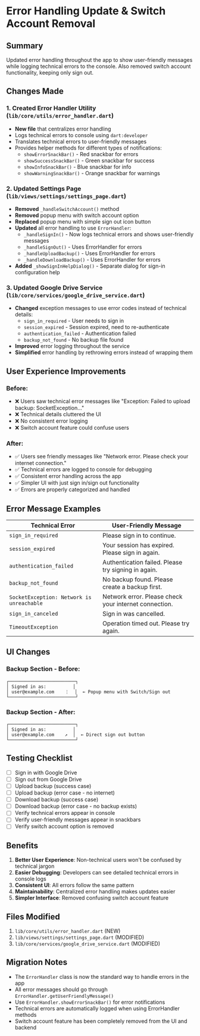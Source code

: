 # Error Handling Update & Switch Account Removal

## Summary
Updated error handling throughout the app to show user-friendly messages while logging technical errors to the console. Also removed switch account functionality, keeping only sign out.

## Changes Made

### 1. Created Error Handler Utility (`lib/core/utils/error_handler.dart`)
- **New file** that centralizes error handling
- Logs technical errors to console using `dart:developer`
- Translates technical errors to user-friendly messages
- Provides helper methods for different types of notifications:
  - `showErrorSnackBar()` - Red snackbar for errors
  - `showSuccessSnackBar()` - Green snackbar for success
  - `showInfoSnackBar()` - Blue snackbar for info
  - `showWarningSnackBar()` - Orange snackbar for warnings

### 2. Updated Settings Page (`lib/views/settings/settings_page.dart`)
- **Removed** `_handleSwitchAccount()` method
- **Removed** popup menu with switch account option
- **Replaced** popup menu with simple sign out icon button
- **Updated** all error handling to use `ErrorHandler`:
  - `_handleSignIn()` - Now logs technical errors and shows user-friendly messages
  - `_handleSignOut()` - Uses ErrorHandler for errors
  - `_handleUploadBackup()` - Uses ErrorHandler for errors
  - `_handleDownloadBackup()` - Uses ErrorHandler for errors
- **Added** `_showSignInHelpDialog()` - Separate dialog for sign-in configuration help

### 3. Updated Google Drive Service (`lib/core/services/google_drive_service.dart`)
- **Changed** exception messages to use error codes instead of technical details:
  - `sign_in_required` - User needs to sign in
  - `session_expired` - Session expired, need to re-authenticate
  - `authentication_failed` - Authentication failed
  - `backup_not_found` - No backup file found
- **Improved** error logging throughout the service
- **Simplified** error handling by rethrowing errors instead of wrapping them

## User Experience Improvements

### Before:
- ❌ Users saw technical error messages like "Exception: Failed to upload backup: SocketException..."
- ❌ Technical details cluttered the UI
- ❌ No consistent error logging
- ❌ Switch account feature could confuse users

### After:
- ✅ Users see friendly messages like "Network error. Please check your internet connection."
- ✅ Technical errors are logged to console for debugging
- ✅ Consistent error handling across the app
- ✅ Simpler UI with just sign in/sign out functionality
- ✅ Errors are properly categorized and handled

## Error Message Examples

| Technical Error | User-Friendly Message |
|----------------|----------------------|
| `sign_in_required` | Please sign in to continue. |
| `session_expired` | Your session has expired. Please sign in again. |
| `authentication_failed` | Authentication failed. Please try signing in again. |
| `backup_not_found` | No backup found. Please create a backup first. |
| `SocketException: Network is unreachable` | Network error. Please check your internet connection. |
| `sign_in_canceled` | Sign in was cancelled. |
| `TimeoutException` | Operation timed out. Please try again. |

## UI Changes

### Backup Section - Before:
```
┌─────────────────────────┐
│ Signed in as:          │
│ user@example.com    ⋮  │  ← Popup menu with Switch/Sign out
└─────────────────────────┘
```

### Backup Section - After:
```
┌─────────────────────────┐
│ Signed in as:          │
│ user@example.com    ↗  │  ← Direct sign out button
└─────────────────────────┘
```

## Testing Checklist

- [ ] Sign in with Google Drive
- [ ] Sign out from Google Drive
- [ ] Upload backup (success case)
- [ ] Upload backup (error case - no internet)
- [ ] Download backup (success case)
- [ ] Download backup (error case - no backup exists)
- [ ] Verify technical errors appear in console
- [ ] Verify user-friendly messages appear in snackbars
- [ ] Verify switch account option is removed

## Benefits

1. **Better User Experience**: Non-technical users won't be confused by technical jargon
2. **Easier Debugging**: Developers can see detailed technical errors in console logs
3. **Consistent UI**: All errors follow the same pattern
4. **Maintainability**: Centralized error handling makes updates easier
5. **Simpler Interface**: Removed confusing switch account feature

## Files Modified

1. `lib/core/utils/error_handler.dart` (NEW)
2. `lib/views/settings/settings_page.dart` (MODIFIED)
3. `lib/core/services/google_drive_service.dart` (MODIFIED)

## Migration Notes

- The `ErrorHandler` class is now the standard way to handle errors in the app
- All error messages should go through `ErrorHandler.getUserFriendlyMessage()`
- Use `ErrorHandler.showErrorSnackBar()` for error notifications
- Technical errors are automatically logged when using ErrorHandler methods
- Switch account feature has been completely removed from the UI and backend

